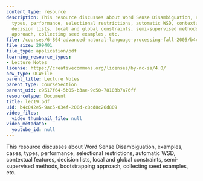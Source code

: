 ```yaml
---
content_type: resource
description: This resource discusses about Word Sense Disambiguation, examples, cases,
  types, performance, selectional restrictions, automatic WSD, contextual features,
  decision lists, local and global constraints, semi-supervised methods, bootstrapping
  approach, collecting seed examples, etc.
file: /courses/6-864-advanced-natural-language-processing-fall-2005/b4c042e59ac5034f200dc8cd8c26d809_lec19.pdf
file_size: 299401
file_type: application/pdf
learning_resource_types:
- Lecture Notes
license: https://creativecommons.org/licenses/by-nc-sa/4.0/
ocw_type: OCWFile
parent_title: Lecture Notes
parent_type: CourseSection
parent_uid: c9517f64-5b05-b3ae-9c50-78103b7a76ff
resourcetype: Document
title: lec19.pdf
uid: b4c042e5-9ac5-034f-200d-c8cd8c26d809
video_files:
  video_thumbnail_file: null
video_metadata:
  youtube_id: null
---
```

This resource discusses about Word Sense Disambiguation, examples, cases, types, performance, selectional restrictions, automatic WSD, contextual features, decision lists, local and global constraints, semi-supervised methods, bootstrapping approach, collecting seed examples, etc.